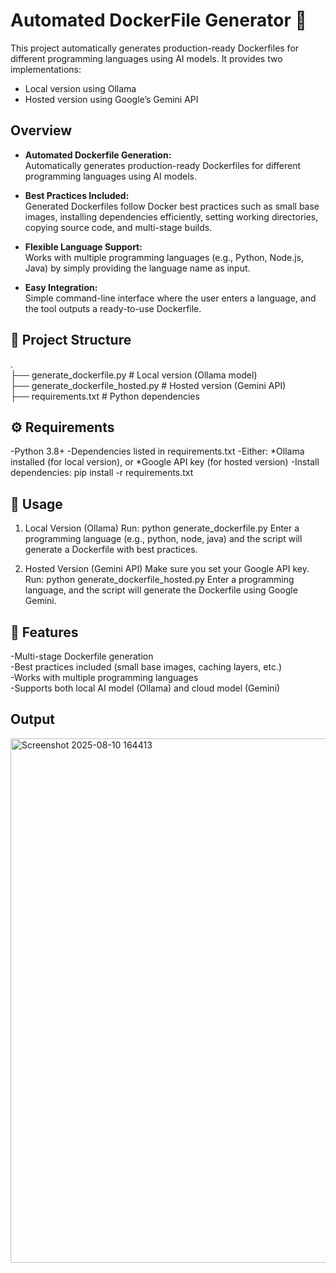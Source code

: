 # Automated DockerFile Generator 🐋

This project automatically generates production-ready Dockerfiles for different programming languages using AI models.
It provides two implementations:
- Local version using Ollama
- Hosted version using Google’s Gemini API

## Overview

- **Automated Dockerfile Generation:**  
  Automatically generates production-ready Dockerfiles for different programming languages using AI models.  

- **Best Practices Included:**  
  Generated Dockerfiles follow Docker best practices such as small base images, installing dependencies efficiently, setting working directories, copying source code, and      multi-stage builds.  

- **Flexible Language Support:**  
  Works with multiple programming languages (e.g., Python, Node.js, Java) by simply providing the language name as input.  

- **Easy Integration:**  
  Simple command-line interface where the user enters a language, and the tool outputs a ready-to-use Dockerfile.  


## 📂 Project Structure
.  
├── generate_dockerfile.py          # Local version (Ollama model)   
├── generate_dockerfile_hosted.py   # Hosted version (Gemini API)   
├── requirements.txt                # Python dependencies

## ⚙️ Requirements
-Python 3.8+
-Dependencies listed in requirements.txt
-Either:
  *Ollama installed (for local version), or
  *Google API key (for hosted version) 
-Install dependencies:
  pip install -r requirements.txt

## 🚀 Usage
1. Local Version (Ollama)
Run:
python generate_dockerfile.py
Enter a programming language (e.g., python, node, java) and the script will generate a Dockerfile with best practices.

2. Hosted Version (Gemini API)
Make sure you set your Google API key.
Run:
python generate_dockerfile_hosted.py
Enter a programming language, and the script will generate the Dockerfile using Google Gemini.
 

## 🌟 Features
-Multi-stage Dockerfile generation  
-Best practices included (small base images, caching layers, etc.)  
-Works with multiple programming languages  
-Supports both local AI model (Ollama) and cloud model (Gemini)  

## Output
<img width="1325" height="839" alt="Screenshot 2025-08-10 164413" src="https://github.com/user-attachments/assets/407f3ddd-0f56-401e-a780-f57ba89f0f9a" />


